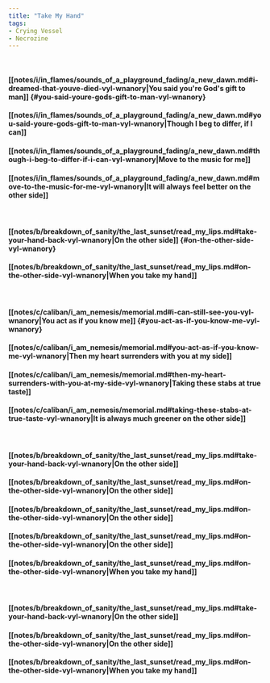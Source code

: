 ```yaml
---
title: "Take My Hand"
tags:
- Crying Vessel
- Necrozine
---
```

&nbsp;
#### [[notes/i/in_flames/sounds_of_a_playground_fading/a_new_dawn.md#i-dreamed-that-youve-died-vyl-wnanory|You said you're God's gift to man]] {#you-said-youre-gods-gift-to-man-vyl-wnanory}
#### [[notes/i/in_flames/sounds_of_a_playground_fading/a_new_dawn.md#you-said-youre-gods-gift-to-man-vyl-wnanory|Though I beg to differ, if I can]]
#### [[notes/i/in_flames/sounds_of_a_playground_fading/a_new_dawn.md#though-i-beg-to-differ-if-i-can-vyl-wnanory|Move to the music for me]]
#### [[notes/i/in_flames/sounds_of_a_playground_fading/a_new_dawn.md#move-to-the-music-for-me-vyl-wnanory|It will always feel better on the other side]]
&nbsp;
#### [[notes/b/breakdown_of_sanity/the_last_sunset/read_my_lips.md#take-your-hand-back-vyl-wnanory|On the other side]] {#on-the-other-side-vyl-wnanory}
#### [[notes/b/breakdown_of_sanity/the_last_sunset/read_my_lips.md#on-the-other-side-vyl-wnanory|When you take my hand]]
&nbsp;
#### [[notes/c/caliban/i_am_nemesis/memorial.md#i-can-still-see-you-vyl-wnanory|You act as if you know me]] {#you-act-as-if-you-know-me-vyl-wnanory}
#### [[notes/c/caliban/i_am_nemesis/memorial.md#you-act-as-if-you-know-me-vyl-wnanory|Then my heart surrenders with you at my side]]
#### [[notes/c/caliban/i_am_nemesis/memorial.md#then-my-heart-surrenders-with-you-at-my-side-vyl-wnanory|Taking these stabs at true taste]]
#### [[notes/c/caliban/i_am_nemesis/memorial.md#taking-these-stabs-at-true-taste-vyl-wnanory|It is always much greener on the other side]]
&nbsp;
#### [[notes/b/breakdown_of_sanity/the_last_sunset/read_my_lips.md#take-your-hand-back-vyl-wnanory|On the other side]]
#### [[notes/b/breakdown_of_sanity/the_last_sunset/read_my_lips.md#on-the-other-side-vyl-wnanory|On the other side]]
#### [[notes/b/breakdown_of_sanity/the_last_sunset/read_my_lips.md#on-the-other-side-vyl-wnanory|On the other side]]
#### [[notes/b/breakdown_of_sanity/the_last_sunset/read_my_lips.md#on-the-other-side-vyl-wnanory|On the other side]]
#### [[notes/b/breakdown_of_sanity/the_last_sunset/read_my_lips.md#on-the-other-side-vyl-wnanory|When you take my hand]]
&nbsp;
#### [[notes/b/breakdown_of_sanity/the_last_sunset/read_my_lips.md#take-your-hand-back-vyl-wnanory|On the other side]]
#### [[notes/b/breakdown_of_sanity/the_last_sunset/read_my_lips.md#on-the-other-side-vyl-wnanory|On the other side]]
#### [[notes/b/breakdown_of_sanity/the_last_sunset/read_my_lips.md#on-the-other-side-vyl-wnanory|When you take my hand]]
